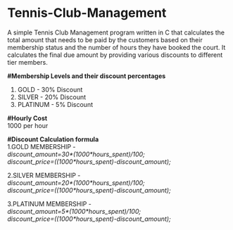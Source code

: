# Tennis-Club-Management
A simple Tennis Club Management program written in C that calculates the total amount that needs to be paid by the customers based on their membership status and the number of hours they have booked the court. It calculates the final due amount by providing various discounts to different tier members.

**#**Membership Levels and their discount percentages****
1. GOLD - 30% Discount
2. SILVER - 20% Discount
4. PLATINUM - 5% Discount

**#Hourly Cost** <br>
1000 per hour

**#Discount Calculation formula** <br>
1.GOLD MEMBERSHIP -<br>
<em> discount_amount=30*(1000*hours_spent)/100;    <br>
     discount_price=((1000\*hours_spent)-discount_amount);     <br> </em>
     
2.SILVER MEMBERSHIP - <br>
<em> discount_amount=20*(1000*hours_spent)/100;            <br>
     discount_price=((1000\*hours_spent)-discount_amount);      <br></em>
     
3.PLATINUM MEMBERSHIP - <br>
<em> discount_amount=5*(1000*hours_spent)/100;           <br>
     discount_price=((1000\*hours_spent)-discount_amount);          <br></em>
